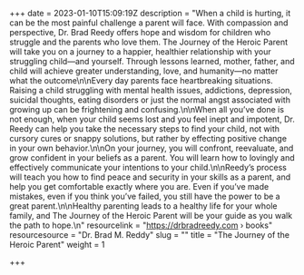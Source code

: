 +++
date = 2023-01-10T15:09:19Z
description = "When a child is hurting, it can be the most painful challenge a parent will face. With compassion and perspective, Dr. Brad Reedy offers hope and wisdom for children who struggle and the parents who love them. The Journey of the Heroic Parent will take you on a journey to a happier, healthier relationship with your struggling child—and yourself. Through lessons learned, mother, father, and child will achieve greater understanding, love, and humanity—no matter what the outcome\n\nEvery day parents face heartbreaking situations. Raising a child struggling with mental health issues, addictions, depression, suicidal thoughts, eating disorders or just the normal angst associated with growing up can be frightening and confusing.\n\nWhen all you’ve done is not enough, when your child seems lost and you feel inept and impotent, Dr. Reedy can help you take the necessary steps to find your child, not with cursory cures or snappy solutions, but rather by effecting positive change in your own behavior.\n\nOn your journey, you will confront, reevaluate, and grow confident in your beliefs as a parent. You will learn how to lovingly and effectively communicate your intentions to your child.\n\nReedy’s process will teach you how to find peace and security in your skills as a parent, and help you get comfortable exactly where you are. Even if you’ve made mistakes, even if you think you’ve failed, you still have the power to be a great parent.\n\nHealthy parenting leads to a healthy life for your whole family, and The Journey of the Heroic Parent will be your guide as you walk the path to hope.\n"
resourcelink = "https://drbradreedy.com › books"
resourcesource = "Dr. Brad M. Reddy"
slug = ""
title = "The Journey of the Heroic Parent"
weight = 1

+++
